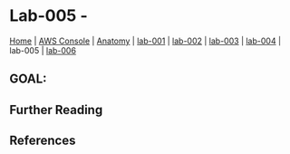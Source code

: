 # Lab-005 -

[Home](../README.md) |
[AWS Console](https://devopsplayground.signin.aws.amazon.com/console) |
[Anatomy](anatomy.md) |
[lab-001](lab-001.md) |
[lab-002](lab-002.md) |
[lab-003](lab-003.md) |
[lab-004](lab-004.md) |
lab-005 |
[lab-006](lab-006.md)

## GOAL:



## Further Reading


## References

